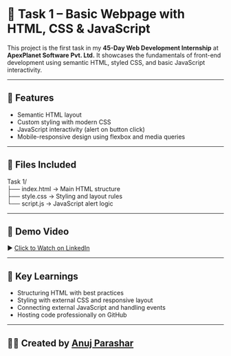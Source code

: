 # 📄 Task 1 – Basic Webpage with HTML, CSS & JavaScript

This project is the first task in my **45-Day Web Development Internship** at **ApexPlanet Software Pvt. Ltd.** It showcases the fundamentals of front-end development using semantic HTML, styled CSS, and basic JavaScript interactivity.

---

## 🔧 Features

- Semantic HTML layout
- Custom styling with modern CSS
- JavaScript interactivity (alert on button click)
- Mobile-responsive design using flexbox and media queries

---

## 📁 Files Included

Task 1/ <br>
├── index.html → Main HTML structure <br>
├── style.css → Styling and layout rules <br>
└── script.js → JavaScript alert logic <br>

---

## 🎥 Demo Video

▶️ [Click to Watch on LinkedIn](https://www.linkedin.com/posts/anuj-parashar-77665022b_webdevelopment-html-css-activity-7348773819332845569-zkuy?utm_source=share&utm_medium=member_desktop&rcm=ACoAADmVEUoBn6bBC_yP4_-ihAzdlng76ItIgmQ)

---

## 🧠 Key Learnings

- Structuring HTML with best practices
- Styling with external CSS and responsive layout
- Connecting external JavaScript and handling events
- Hosting code professionally on GitHub

---

## 👨‍💻 Created by [Anuj Parashar](https://github.com/ROBUST-Anuj)
